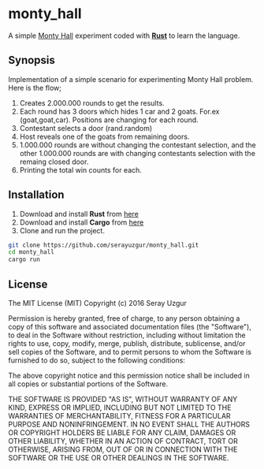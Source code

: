 # monty_hall 
A simple [Monty Hall](https://en.wikipedia.org/wiki/Monty_Hall_problem) experiment coded with [**Rust**](https://www.rust-lang.org/en-US/) to learn the language.
## Synopsis
Implementation of a simple scenario for experimenting Monty Hall problem.
Here is the flow;
1. Creates 2.000.000 rounds to get the results.
2. Each round has 3 doors which hides 1 car and 2 goats. For.ex (goat,goat,car). Positions are changing for each round.
4. Contestant selects a door (rand.random)
5. Host reveals one of the goats from remaining doors.
6. 1.000.000 rounds are without changing the contestant selection, and the other 1.000.000 rounds are with changing contestants selection with the remaing closed door.
7. Printing the total win counts for each.
## Installation
 1. Download and install **Rust** from [here](https://www.rust-lang.org/en-US/downloads.html)
 2. Download and install **Cargo** from [here](http://doc.crates.io/)
 3. Clone and run the project.
```bash 
git clone https://github.com/serayuzgur/monty_hall.git
cd monty_hall
cargo run
```

## License

The MIT License (MIT) Copyright (c) 2016 Seray Uzgur

Permission is hereby granted, free of charge, to any person obtaining a copy of this software and associated documentation files (the "Software"), to deal in the Software without restriction, including without limitation the rights to use, copy, modify, merge, publish, distribute, sublicense, and/or sell copies of the Software, and to permit persons to whom the Software is furnished to do so, subject to the following conditions:

The above copyright notice and this permission notice shall be included in all copies or substantial portions of the Software.

THE SOFTWARE IS PROVIDED "AS IS", WITHOUT WARRANTY OF ANY KIND, EXPRESS OR IMPLIED, INCLUDING BUT NOT LIMITED TO THE WARRANTIES OF MERCHANTABILITY, FITNESS FOR A PARTICULAR PURPOSE AND NONINFRINGEMENT. IN NO EVENT SHALL THE AUTHORS OR COPYRIGHT HOLDERS BE LIABLE FOR ANY CLAIM, DAMAGES OR OTHER LIABILITY, WHETHER IN AN ACTION OF CONTRACT, TORT OR OTHERWISE, ARISING FROM, OUT OF OR IN CONNECTION WITH THE SOFTWARE OR THE USE OR OTHER DEALINGS IN THE SOFTWARE.
